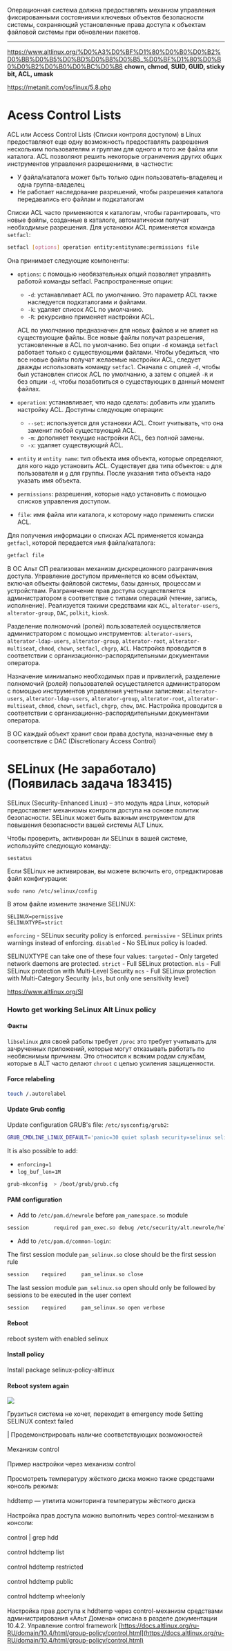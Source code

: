 Операционная система должна предоставлять механизм управления фиксированными состояниями ключевых объектов безопасности системы, сохраняющий установленные права доступа к объектам файловой системы при обновлении пакетов. 

___

https://www.altlinux.org/%D0%A3%D0%BF%D1%80%D0%B0%D0%B2%D0%BB%D0%B5%D0%BD%D0%B8%D0%B5_%D0%BF%D1%80%D0%B0%D0%B2%D0%B0%D0%BC%D0%B8
**chown, chmod, SUID, GUID, sticky bit, ACL, umask**

https://metanit.com/os/linux/5.8.php


# Acess Control Lists

ACL или Access Control Lists (Списки контроля доступом) в Linux предоставляют еще одну возможность предоставлять разрешения нескольким пользователям и группам для одного и того же файла или каталога. ACL позволяют решить некоторые ограничения других общих инструментов управления разрешениями, в частности:
- У файла/каталога может быть только один пользователь-владелец и одна группа-владелец
- Не работает наследование разрешений, чтобы разрешения каталога передавались его файлам и подкаталогам

Списки ACL часто применяются к каталогам, чтобы гарантировать, что новые файлы, созданные в каталоге, автоматически получат необходимые разрешения. Для установки ACL применяется команда `setfacl`:

```bash
setfacl [options] operation entity:entityname:permissions file
```

Она принимает следующие компоненты:
- `options`: с помощью необязательных опций позволяет управлять работой команды setfacl. Распространенные опции:
    - `-d`: устанавливает ACL по умолчанию. Это параметр ACL также наследуется подкаталогами и файлами.
    - `-k`: удаляет список ACL по умолчанию.
    - `-R`: рекурсивно применяет настройки ACL.
    
    ACL по умолчанию предназначен для новых файлов и не влияет на существующие файлы. Все новые файлы получат разрешения, установленные в ACL по умолчанию. Без опции `-d` команда `setfacl` работает только с существующими файлами. Чтобы убедиться, что все новые файлы получат желаемые настройки ACL, следует дважды использовать команду `setfacl`. Сначала с опцией `-d`, чтобы был установлен список ACL по умолчанию, а затем с опцией `-R` и без опции `-d`, чтобы позаботиться о существующих в данный момент файлах.
    
- `operation`: устанавливает, что надо сделать: добавить или удалить настройку ACL. Доступны следующие операции:
    - `--set`: используется для установки ACL. Стоит учитывать, что она заменит любой существующий ACL.
    - `-m`: дополняет текущие настройки ACL, без полной замены.
    - `-x`: удаляет существующий ACL.
- `entity` и `entity name`: тип объекта имя объекта, которые определяют, для кого надо установить ACL. Существует два типа объектов: `u` для пользователя и `g` для группы. После указания типа объекта надо указать имя объекта.
- `permissions`: разрешения, которые надо установить с помощью списков управления доступом.
- `file`: имя файла или каталога, к которому надо применить списки ACL.

Для получения информации о списках ACL применяется команда `getfacl`, которой передается имя файла/каталога:

```bash
getfacl file
```

В ОС Альт СП реализован механизм дискреционного разграничения доступа. Управление доступом применяется ко всем объектам, включая объекты файловой системы, базы данных, процессам и устройствам. Разграничение прав доступа осуществляется администратором в соответствие с  типами операций (чтение, запись, исполнение). Реализуется  такими средствами как `ACL`, `alterator-users`, `alterator-group`, `DAC`, `polkit`, `kiosk`.

Разделение полномочий (ролей) пользователей осуществляется администратором с помощью инструментов: `alterator-users`, `alterator-ldap-users`, `alterator-group`, `alterator-root`, `alterator-multiseat`, `chmod`, `chown`, `setfacl`, `chgrp`, `ACL`. Настройка проводится в соответствии с  организационно-распорядительными документами оператора.

Назначение минимально необходимых прав и привилегий, разделение полномочий (ролей) пользователей осуществляется администратором с помощью инструментов управления учетными записями: `alterator-users`, `alterator-ldap-users`, `alterator-group`, `alterator-root`, `alterator-multiseat`, `chmod`, `chown`, `setfacl`, `chgrp`, `chow`, `DAC`. Настройка проводится в соответствии с  организационно-распорядительными документами оператора.

В ОС каждый объект хранит свои права доступа, назначенные ему в соответствие с DAC (Discretionary Access Control)






# SELinux (Не заработало) (Появилась задача 183415)

SELinux (Security-Enhanced Linux) – это модуль ядра Linux, который предоставляет механизмы контроля доступа на основе политик безопасности. SELinux может быть важным инструментом для повышения безопасности вашей системы ALT Linux.

Чтобы проверить, активирован ли SELinux в вашей системе, используйте следующую команду:

```
sestatus
```

Если SELinux не активирован, вы можете включить его, отредактировав файл конфигурации: 

```
sudo nano /etc/selinux/config
```

В этом файле измените значение SELINUX:

```
SELINUX=permissive
SELINUXTYPE=strict
```

`enforcing` - SELinux security policy is enforced.
`permissive` - SELinux prints warnings instead of enforcing.
`disabled` - No SELinux policy is loaded.

SELINUXTYPE can take one of these four values:
`targeted` - Only targeted network daemons are protected.
`strict` - Full SELinux protection.
`mls` - Full SELinux protection with Multi-Level Security
`mcs` - Full SELinux protection with Multi-Category Security
(`mls`, but only one sensitivity level)

https://www.altlinux.org/Sl 
### Howto get working SeLinux Alt Linux policy

#### Факты

`libselinux` для своей работы требует `/proc` это требует учитывать для зачрученных приложений, которые могут отказывать работать по необяснимым причинам. Это относится к всяким родам службам, которые в ALT часто делают `chroot` с целью усиления защищенности.

#### Force relabeling

```bash
touch /.autorelabel
```

#### Update Grub config

Update configuration GRUB's file: `/etc/sysconfig/grub2`:

```bash
GRUB_CMDLINE_LINUX_DEFAULT='panic=30 quiet splash security=selinux selinux=1'
```

It is also possible to add:

- `enforcing=1`
- `log_buf_len=1M`

```bash
grub-mkconfig  > /boot/grub/grub.cfg
```

#### PAM configuration

- Add to `/etc/pam.d/newrole` before `pam_namespace.so` module

```bash
session        required pam_exec.so debug /etc/security/alt.newrole/helper /etc/security/alt.newrole/config
```

- Add to `/etc/pam.d/common-login`:

The first session module `pam_selinux.so` close should be the first session rule

```bash
session    required     pam_selinux.so close
```

The last session module `pam_selinux.so` open should only be followed by sessions to be executed in the user context

```bash
session    required     pam_selinux.so open verbose
```

#### Reboot

reboot system with enabled selinux

#### Install policy

Install package selinux-policy-altlinux

#### Reboot system again
![](/public/img/selinux.png)

Грузиться система не хочет, переходит в emergency mode
Setting SELINUX context failed




| Продемонстрировать наличие соответствующих возможностей<br><br>Механизм control<br><br>Пример настройки через механизм control<br><br>Просмотреть температуру жёсткого диска можно также средствами консоль режима:<br><br>hddtemp — утилита мониторинга температуры жёсткого диска<br><br>Настройка прав доступа можно выполнить через control-механизм в консоли:<br><br>control \| grep hdd<br><br>control hddtemp list<br><br>control hddtemp restricted<br><br>control hddtemp public<br><br>control hddtemp wheelonly<br><br>Настройка прав доступа к hddtemp через control-механизм средствами администрирования «Альт Домена» описана в разделе документации ⁠10.4.2. Управление control framework [https://docs.altlinux.org/ru-RU/domain/10.4/html/group-policy/control.html](https://docs.altlinux.org/ru-RU/domain/10.4/html/group-policy/control.html)